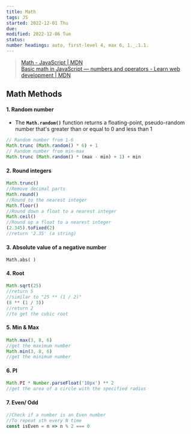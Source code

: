 ```yaml
---
title: Math
tags: JS
started: 2022-12-01 Thu
due: 
modified: 2022-12-06 Tue
status: 
number headings: auto, first-level 4, max 6, 1._.1.1.
---
```

>[Math - JavaScript | MDN](https://developer.mozilla.org/en-US/docs/Web/JavaScript/Reference/Global_Objects/Math)  
>[Basic math in JavaScript — numbers and operators - Learn web development | MDN](https://developer.mozilla.org/en-US/docs/Learn/JavaScript/First_steps/Math)
## Math Methods
#### 1. Random number
- The **`Math.random()`** function returns a floating-point, pseudo-random number that's greater than or equal to 0 and less than 1

```js
// Random number from 1-6
Math.trunc (Math.random() * 6) + 1
// Random number from min-max
Math.trunc (Math.random() * (max - min) + 1) + min
```

#### 2. Round integers

```js
Math.trunc()
//Remove decimal parts
Math.round()
//Round to the nearest integer
Math.floor()
//Round down a float to a nearest integer
Math.ceil()
//Round up a float to a nearest integer 
(2.345).toFixed(2)
//return '2.35' (a string)
```

#### 3. Absolute value of a negative number

```JS
Math.abs( )
```

#### 4. Root

```js
Math.sqrt(25)
//return 5
//similar to "25 ** (1 / 2)"
(8 ** (1 / 3))
//return 2
//to get the cubic root
```

#### 5. Min & Max

```js
Math.max(3, 8, 6)
//get the maximum number
Math.min(3, 8, 6)
//get the minimum number
```

#### 6. PI

```js
Math.PI * Number.parseFloat('10px') ** 2
//get the area of a circle with the specified radius
```

#### 7. Even/ Odd

```js
//Check if a number is an Even number
//To repeat sth every N time
const isEven = n => n % 2 === 0
```